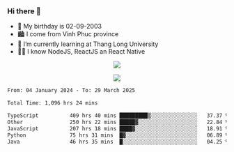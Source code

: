 ### Hi there 👋
- 🎂 My birthday is 02-09-2003
- 🏙️ I come from Vinh Phuc province
- 🌱 I’m currently learning at Thang Long University
- 🧑‍💻 I know NodeJS, ReactJS an React Native
<p align="center"><img src="https://github-readme-stats.vercel.app/api?username=tmquang0209&show_icons=true&theme=gradient"></p>
<p align="center"><img src="https://github-readme-stats.vercel.app/api/top-langs/?username=tmquang0209&hide=scss,css&langs_count=10"></p>
<!--START_SECTION:waka-->

```txt
From: 04 January 2024 - To: 29 March 2025

Total Time: 1,096 hrs 24 mins

TypeScript          409 hrs 40 mins █████████▒░░░░░░░░░░░░░░░   37.37 %
Other               250 hrs 22 mins █████▓░░░░░░░░░░░░░░░░░░░   22.84 %
JavaScript          207 hrs 18 mins ████▓░░░░░░░░░░░░░░░░░░░░   18.91 %
Python              75 hrs 31 mins  █▓░░░░░░░░░░░░░░░░░░░░░░░   06.89 %
Java                46 hrs 35 mins  █░░░░░░░░░░░░░░░░░░░░░░░░   04.25 %
```

<!--END_SECTION:waka-->
